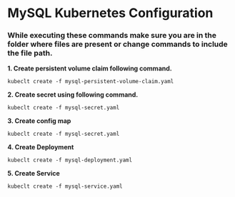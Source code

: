 # MySQL Kubernetes Configuration

### While executing these commands make sure you are in the folder where files are present or change commands to include the file path.

<b>1. Create persistent volume claim following command.</b>

```
kubeclt create -f mysql-persistent-volume-claim.yaml
```

<b>2. Create secret using following command.</b>

```
kubeclt create -f mysql-secret.yaml
```

<b>3. Create config map</b>

```
kubeclt create -f mysql-secret.yaml
```

<b>4. Create Deployment</b>

```
kubeclt create -f mysql-deployment.yaml
```

<b>5. Create Service</b>

```
kubeclt create -f mysql-service.yaml
```
